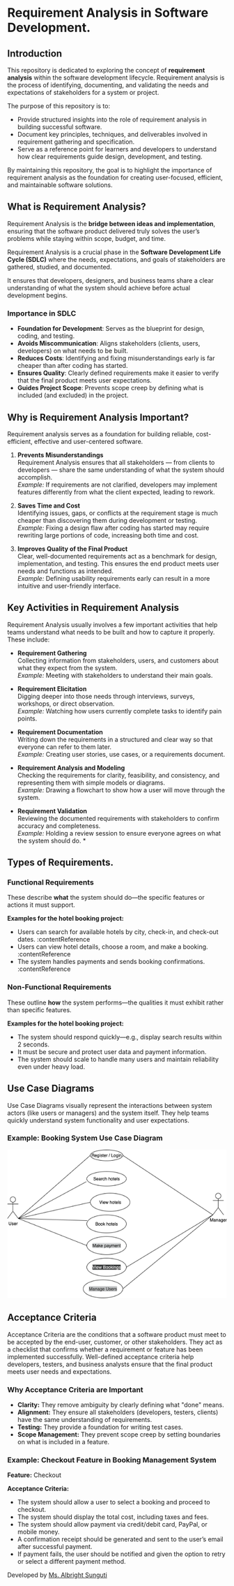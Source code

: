 # Requirement Analysis in Software Development.

## Introduction

This repository is dedicated to exploring the concept of **requirement analysis** within the software development lifecycle. Requirement analysis is the process of identifying, documenting, and validating the needs and expectations of stakeholders for a system or project.

The purpose of this repository is to:

- Provide structured insights into the role of requirement analysis in building successful software.  
- Document key principles, techniques, and deliverables involved in requirement gathering and specification.  
- Serve as a reference point for learners and developers to understand how clear requirements guide design, development, and testing.  

By maintaining this repository, the goal is to highlight the importance of requirement analysis as the foundation for creating user-focused, efficient, and maintainable software solutions.

## What is Requirement Analysis?

Requirement Analysis is the **bridge between ideas and implementation**, ensuring that the software product delivered truly solves the user’s problems while staying within scope, budget, and time.

Requirement Analysis is a crucial phase in the **Software Development Life Cycle (SDLC)** where the needs, expectations, and goals of stakeholders are gathered, studied, and documented.  

It ensures that developers, designers, and business teams share a clear understanding of what the system should achieve before actual development begins.

### Importance in SDLC
- **Foundation for Development**: Serves as the blueprint for design, coding, and testing.
- **Avoids Miscommunication**: Aligns stakeholders (clients, users, developers) on what needs to be built.
- **Reduces Costs**: Identifying and fixing misunderstandings early is far cheaper than after coding has started.
- **Ensures Quality**: Clearly defined requirements make it easier to verify that the final product meets user expectations.
- **Guides Project Scope**: Prevents scope creep by defining what is included (and excluded) in the project.

## Why is Requirement Analysis Important?
Requirement analysis serves as a foundation for building reliable, cost-efficient, effective and user-centered software. 

1. **Prevents Misunderstandings**  
   Requirement Analysis ensures that all stakeholders — from clients to developers — share the same understanding of what the system should accomplish.  
   *Example:* If requirements are not clarified, developers may implement features differently from what the client expected, leading to rework.

2. **Saves Time and Cost**  
   Identifying issues, gaps, or conflicts at the requirement stage is much cheaper than discovering them during development or testing.  
   *Example:* Fixing a design flaw after coding has started may require rewriting large portions of code, increasing both time and cost.

3. **Improves Quality of the Final Product**  
   Clear, well-documented requirements act as a benchmark for design, implementation, and testing. This ensures the end product meets user needs and functions as intended.  
   *Example:* Defining usability requirements early can result in a more intuitive and user-friendly interface.

## Key Activities in Requirement Analysis
 Requirement Analysis usually involves a few important activities that help teams understand what needs to be built and how to capture it properly. These include:

- **Requirement Gathering**  
  Collecting information from stakeholders, users, and customers about what they expect from the system.  
  *Example:* Meeting with stakeholders to understand their main goals.

- **Requirement Elicitation**  
  Digging deeper into those needs through interviews, surveys, workshops, or direct observation.  
  *Example:* Watching how users currently complete tasks to identify pain points.

- **Requirement Documentation**  
  Writing down the requirements in a structured and clear way so that everyone can refer to them later.  
  *Example:* Creating user stories, use cases, or a requirements document.

- **Requirement Analysis and Modeling**  
  Checking the requirements for clarity, feasibility, and consistency, and representing them with simple models or diagrams.  
  *Example:* Drawing a flowchart to show how a user will move through the system.

- **Requirement Validation**  
  Reviewing the documented requirements with stakeholders to confirm accuracy and completeness.  
  *Example:* Holding a review session to ensure everyone agrees on what the system should do. *

## Types of Requirements.

### Functional Requirements
These describe **what** the system should do—the specific features or actions it must support.

**Examples for the hotel booking project:**
- Users can search for available hotels by city, check-in, and check-out dates. :contentReference
- Users can view hotel details, choose a room, and make a booking. :contentReference
- The system handles payments and sends booking confirmations. :contentReference

### Non-Functional Requirements
These outline **how** the system performs—the qualities it must exhibit rather than specific features.

**Examples for the hotel booking project:**
- The system should respond quickly—e.g., display search results within 2 seconds. 
- It must be secure and protect user data and payment information. 
- The system should scale to handle many users and maintain reliability even under heavy load. 

## Use Case Diagrams

Use Case Diagrams visually represent the interactions between system actors (like users or managers) and the system itself. They help teams quickly understand system functionality and user expectations.

### Example: Booking System Use Case Diagram

![Booking Use Case Diagram](/img/alx-booking-uc.png)

## Acceptance Criteria  

Acceptance Criteria are the conditions that a software product must meet to be accepted by the end-user, customer, or other stakeholders. They act as a checklist that confirms whether a requirement or feature has been implemented successfully. Well-defined acceptance criteria help developers, testers, and business analysts ensure that the final product meets user needs and expectations.  

### Why Acceptance Criteria are Important
- **Clarity:** They remove ambiguity by clearly defining what "done" means.  
- **Alignment:** They ensure all stakeholders (developers, testers, clients) have the same understanding of requirements.  
- **Testing:** They provide a foundation for writing test cases.  
- **Scope Management:** They prevent scope creep by setting boundaries on what is included in a feature.  

### Example: Checkout Feature in Booking Management System  

**Feature:** Checkout  

**Acceptance Criteria:**  
- The system should allow a user to select a booking and proceed to checkout.  
- The system should display the total cost, including taxes and fees.  
- The system should allow payment via credit/debit card, PayPal, or mobile money.  
- A confirmation receipt should be generated and sent to the user’s email after successful payment.  
- If payment fails, the user should be notified and given the option to retry or select a different payment method.  

Developed by [Ms. Albright Sunguti](https://albright-portfolio.vercel.app/)